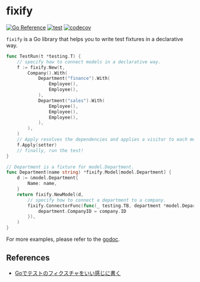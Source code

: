 # fixify

[![Go Reference](https://pkg.go.dev/badge/github.com/qawatake/fixify.svg)](https://pkg.go.dev/github.com/qawatake/fixify)
[![test](https://github.com/qawatake/fixify/actions/workflows/test.yaml/badge.svg)](https://github.com/qawatake/fixify/actions/workflows/test.yaml)
[![codecov](https://codecov.io/gh/qawatake/fixify/graph/badge.svg)](https://codecov.io/gh/qawatake/fixify)

`fixify` is a Go library that helps you to write test fixtures in a declarative way.

```go
func TestRun(t *testing.T) {
	// specify how to connect models in a declarative way.
	f := fixify.New(t,
		Company().With(
			Department("finance").With(
				Employee(),
				Employee(),
			),
			Department("sales").With(
				Employee(),
				Employee(),
				Employee(),
			),
		),
	)
	// Apply resolves the dependencies and applies a visitor to each model.
	f.Apply(setter)
	// finally, run the test!
}

// Department is a fixture for model.Department.
func Department(name string) *fixify.Model[model.Department] {
	d := &model.Department{
		Name: name,
	}
	return fixify.NewModel(d,
		// specify how to connect a department to a company.
		fixify.ConnectorFunc(func(_ testing.TB, department *model.Department, company *model.Company) {
			department.CompanyID = company.ID
		}),
	)
}
```

For more examples, please refer to the [godoc].

## References

- [Goでテストのフィクスチャをいい感じに書く](https://engineering.mercari.com/blog/entry/20220411-42fc0ba69c/)

<!-- links -->

[godoc]: https://pkg.go.dev/github.com/qawatake/fixify
